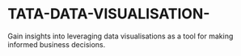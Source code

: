 # TATA-DATA-VISUALISATION-
Gain insights into leveraging data visualisations as a tool for making informed business decisions.
